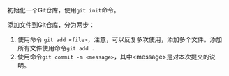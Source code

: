 初始化一个Git仓库，使用`git init`命令。

添加文件到Git仓库，分为两步：

1. 使用命令 `git add <file>`，注意，可以反复多次使用，添加多个文件。添加所有文件使用命令`git add .`
2. 使用命令`git commit -m <message>`，其中\<message>是对本次提交的说明。



